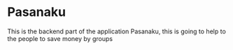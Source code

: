 # Pasanaku
This is the backend part of the application Pasanaku, this is going to help to the people to save money by groups
